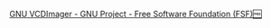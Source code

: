 
[GNU VCDImager - GNU Project - Free Software Foundation (FSF)🆓](https://www.gnu.org/software/vcdimager)
